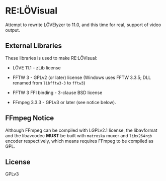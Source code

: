 RE:LÖVisual
===========

Attempt to rewrite LÖVElyzer to 11.0, and this time for real, support of video output.

External Libraries
------------------

These libraries is used to make RE:LÖVisual:

* LÖVE 11.1 - zLib license

* FFTW 3 - GPLv2 (or later) license (Windows uses FFTW 3.3.5; DLL renamed from `libfftw3-3` to `fftw3`)

* FFTW 3 FFI binding - 3-clause BSD license

* FFmpeg 3.3.3 - GPLv3 or later (see notice below).

FFmpeg Notice
-------------

Although FFmpeg can be compiled with LGPLv2.1 license, the libavformat and the libavcodec **MUST** be built
with `matroska` muxer and `libx264rgb` encoder respectively, which means requires FFmpeg to be compiled as
GPL.

License
-------

GPLv3
